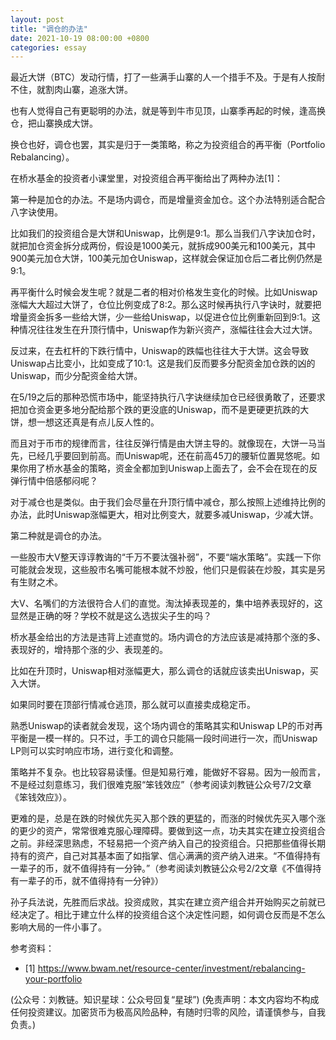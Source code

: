```yaml
---
layout: post
title: "调仓的办法"
date: 2021-10-19 08:00:00 +0800
categories: essay
---
```


最近大饼（BTC）发动行情，打了一些满手山寨的人一个措手不及。于是有人按耐不住，就割肉山寨，追涨大饼。

也有人觉得自己有更聪明的办法，就是等到牛市见顶，山寨季再起的时候，逢高换仓，把山寨换成大饼。

换仓也好，调仓也罢，其实是归于一类策略，称之为投资组合的再平衡（Portfolio Rebalancing）。

在桥水基金的投资者小课堂里，对投资组合再平衡给出了两种办法[1]：

第一种是加仓的办法。​不是场内调仓，而是增量资金加仓。这个办法特别适合配合八字诀使用。

比如我们的投资组合是大饼和Uniswap，比例是9:1。那么当我们八字诀加仓时，就把加仓资金拆分成两份，假设是1000美元，就拆成900美元和100美元，其中900美元加仓大饼，100美元加仓Uniswap，这样就会保证加仓后二者比例仍然是9:1。

再平衡什么时候会发生呢？就是二者的相对价格发生变化的时候。比如Uniswap涨幅大大超过大饼了，仓位比例变成了8:2。那么这时候再执行八字诀时，就要把增量资金拆多一些给大饼，少一些给Uniswap，以促进仓位比例重新回到9:1。这种情况往往发生在升顶行情中，Uniswap作为新兴资产，涨幅往往会大过大饼。

反过来，在去杠杆的下跌行情中，Uniswap的跌幅也往往大于大饼。这会导致Uniswap占比变小，比如变成了10:1。这是我们反而要多分配资金加仓跌的凶的Uniswap，而少分配资金给大饼。

在5/19之后的那种恐慌市场中，能坚持执行八字诀继续加仓已经很勇敢了，还要求把加仓资金更多地分配给那个跌的更没底的Uniswap，而不是更硬更抗跌的大饼，想一想这还真是有点儿反人性的。

而且对于币市的规律而言，往往反弹行情是由大饼主导的。就像现在，大饼一马当先，已经几乎要回到前高。而Uniswap呢，还在前高45刀的腰斩位置晃悠呢。如果你用了桥水基金的策略，资金全都加到Uniswap上面去了，会不会在现在的反弹行情中倍感郁闷呢？

对于减仓也是类似。由于我们会尽量在升顶行情中减仓，那么按照上述维持比例的办法，此时Uniswap涨幅更大，相对比例变大，就要多减Uniswap，少减大饼。

第二种就是调仓的办法。

一些股市大V整天谆谆教诲的“千万不要汰强补弱”，不要“端水策略”。实践一下你可能就会发现，这些股市名嘴可能根本就不炒股，他们只是假装在炒股，其实是另有生财之术。

大V、名嘴们的方法很符合人们的直觉。淘汰掉表现差的，集中培养表现好的，这显然是正确的呀？学校不就是这么选拔尖子生的吗？

桥水基金给出的方法是违背上述直觉的。场内调仓的方法应该是减持那个涨的多、表现好的，增持那个涨的少、表现差的。

比如在升顶时，Uniswap相对涨幅更大，那么调仓的话就应该卖出Uniswap，买入大饼。

如果同时要在顶部行情减仓逃顶，那么就可以直接卖成稳定币。

熟悉Uniswap的读者就会发现，这个场内调仓的策略其实和Uniswap LP的币对再平衡是一模一样的。只不过，手工的调仓只能隔一段时间进行一次，而Uniswap LP则可以实时响应市场，进行变化和调整。

策略并不复杂。也比较容易读懂。但是知易行难，能做好不容易。因为一般而言，不是经过刻意练习，我们很难克服“笨钱效应”（参考阅读刘教链公众号7/2文章《笨钱效应》）。

更难的是，总是在跌的时候优先买入那个跌的更猛的，而涨的时候优先买入哪个涨的更少的资产，常常很难克服心理障碍。要做到这一点，功夫其实在建立投资组合之前。非经深思熟虑，不轻易把一个资产纳入自己的投资组合。只把那些值得长期持有的资产，自己对其基本面了如指掌、信心满满的资产纳入进来。“不值得持有一辈子的币，就不值得持有一分钟。”（参考阅读刘教链公众号2/2文章《不值得持有一辈子的币，就不值得持有一分钟》）

孙子兵法说，先胜而后求战。投资成败，其实在建立资产组合并开始购买之前就已经决定了。相比于建立什么样的投资组合这个决定性问题，如何调仓反而是不怎么影响大局的一件小事了。

参考资料：
- [1] https://www.bwam.net/resource-center/investment/rebalancing-your-portfolio

(公众号：刘教链。知识星球：公众号回复“星球”)
(免责声明：本文内容均不构成任何投资建议。加密货币为极高风险品种，有随时归零的风险，请谨慎参与，自我负责。)
